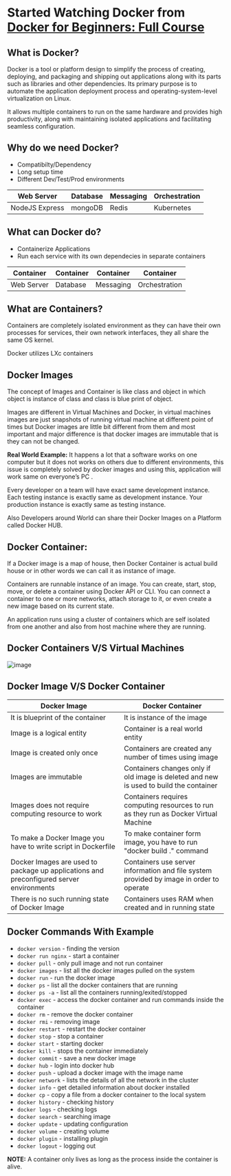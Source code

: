 # Started Watching Docker from [Docker for Beginners: Full Course](https://www.youtube.com/watch?v=zJ6WbK9zFpI)

## What is Docker?
Docker is a tool or platform design to simplify the process of creating, deploying, and packaging and shipping out applications along with its parts such as libraries and other dependencies. Its primary purpose is to automate the application deployment process and operating-system-level virtualization on Linux. 

It allows multiple containers to run on the same hardware and provides high productivity, along with maintaining isolated applications and facilitating seamless configuration.

## Why do we need Docker?
- Compatibilty/Dependency
- Long setup time
- Different Dev/Test/Prod environments

| Web Server | Database | Messaging | Orchestration |
| ---------- | -------- | --------- | ------------- |
| NodeJS Express | mongoDB | Redis | Kubernetes |


## What can Docker do?
- Containerize Applications
- Run each service with its own dependecies in separate containers

| Container | Container | Container | Container |
| --------- | --------- | --------- | --------- |
| Web Server | Database | Messaging | Orchestration |

## What are Containers?
Containers are completely isolated environment as they can have their own processes for services, their own network interfaces, they all share the same OS kernel.

Docker utilizes LXc containers

## Docker Images
The concept of Images and Container is like class and object in which object is instance of class and class is blue print of object. <br/>

Images are different in Virtual Machines and Docker, in virtual machines images are just snapshots of running virtual machine at different point of times but Docker images are little bit different from them and most important and major difference is that docker images are immutable that is they can not be changed.

**Real World Example:**
It happens a lot that a software works on one computer but it does not works on others due to different environments, this issue is completely solved by docker images and using this, application will work same on everyone’s PC . <br/>

Every developer on a team will have exact same development instance. Each testing instance is exactly same as development instance. Your production instance is exactly same as testing instance. <br/>

Also Developers around World can share their Docker Images on a Platform called Docker HUB.

## Docker Container:
If a Docker image is a map of house, then Docker Container is actual build house or in other words we can call it as instance of image.

Containers are runnable instance of an image. You can create, start, stop, move, or delete a container using Docker API or CLI. You can connect a container to one or more networks, attach storage to it, or even create a new image based on its current state.

An application runs using a cluster of containers which are self isolated from one another and also from host machine where they are running.

## Docker Containers V/S Virtual Machines
![image](https://user-images.githubusercontent.com/74575612/155124921-fd003638-3585-450d-9890-4b14fad0cdfb.png)

## Docker Image V/S Docker Container

| Docker Image | Docker Container |
| ------------ | ---------------- |
| It is blueprint of the container | It is instance of the image |
| Image is a logical entity | Container is a real world entity |
| Image is created only once | Containers are created any number of times using image |
| Images are immutable | Containers changes only if old image is deleted and new is used to build the container |
| Images does not require computing resource to work | Containers requires computing resources to run as they run as Docker Virtual Machine |
| To make a Docker Image you have to write script in Dockerfile | To make container form image, you have to run "docker build ." command |
| Docker Images are used to package up applications and preconfigured server environments | Containers use server information and file system provided by image in order to operate |
| There is no such running state of Docker Image | Containers uses RAM when created and in running state |

## Docker Commands With Example

- `docker version` - finding the version
- `docker run nginx` - start a container
- `docker pull` - only pull image and not run container
- `docker images` - list all the docker images pulled on the system
- `docker run` - run the docker image
- `docker ps` - list all the docker containers that are running
- `docker ps -a` - list all the containers running/exited/stopped
- `docker exec` - access the docker container and run commands inside the container
- `docker rm` - remove the docker container
- `docker rmi` - removing image
- `docker restart` - restart the docker container
- `docker stop` - stop a container
- `docker start` - starting docker
- `docker kill` - stops the container immediately
- `docker commit` - save a new docker image
- `docker hub` - login into docker hub
- `docker push` - upload a docker image with the image name
- `docker network` - lists the details of all the network in the cluster
- `docker info` - get detailed information about docker installed
- `docker cp` - copy a file from a docker container to the local system
- `docker history` - checking history
- `docker logs` - checking logs
- `docker search` - searching image
- `docker update` - updating configuration
- `docker volume` - creating volume
- `docker plugin` - installing plugin
- `docker logout` - logging out

**NOTE:** A container only lives as long as the process inside the container is alive.


